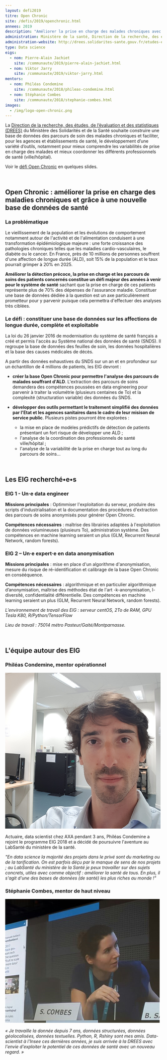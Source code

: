 ```yaml
---
layout: defi2019
titre: Open Chronic
site: /defis/2019/openchronic.html
annees: 2019
description: "Améliorer la prise en charge des malades chroniques avec une nouvelle base de données de santé"
administration: Ministère de la santé, Direction de la recherche, des études, de l’évaluation et des statistiques
administration-website: http://drees.solidarites-sante.gouv.fr/etudes-et-statistiques/la-drees/
type: Data science
eigs:
  - nom: Pierre-Alain Jachiet
    site: /communaute/2019/pierre-alain-jachiet.html
  - nom: Viktor Jarry
    site: /communaute/2019/viktor-jarry.html
mentors: 
  - nom: Philéas Condemine
    site: /communaute/2018/phileas-condemine.html
  - nom: Stéphanie Combes
    site: /communaute/2018/stephanie-combes.html
images: 
  - /img/logo-open-chronic.png
---
```


La [Direction de la recherche, des études, de l’évaluation et des
statistiques (DREES)](http://drees.solidarites-sante.gouv.fr/etudes-et-statistiques/la-drees/) 
du Ministère des Solidarités et de la Santé 
souhaite construire une base de données des parcours de soin des 
malades chroniques et faciliter, pour les agences et établissements
de santé, le développement d’une variété d’outils, notamment pour 
mieux comprendre les variabilités de prise en charge des malades et 
mieux coordonner les différents professionnels de santé (ville/hôpital).

Voir le [défi Open Chronic](https://speakerdeck.com/eig2018/pitch-open-chronic-defi-eig3) en quelques slides.

<br/>

## Open Chronic : améliorer la prise en charge des maladies chroniques et grâce à une nouvelle base de données de santé

### La problématique

Le vieillissement de la population et les évolutions de comportement notamment autour de l'activité et de l'alimentation conduisent à une transformation épidémiologique majeure : une forte croissance des pathologies chroniques telles que les maladies cardio-vasculaires, le diabète ou le cancer. 
En France, près de 10 millions de personnes souffrent d'une affection de longue durée (ALD), soit 15% de la population et le taux pourrait grimper à 20% en 2025. 

 **Améliorer la détection précoce, la prise en charge et les parcours de soins des patients concernés constitue un défi majeur des années à venir pour le système de santé** sachant que la prise en charge de ces patients représente plus de 70% des dépenses de l'assurance maladie. Constituer une base de données dédiée à la question est un axe particulièrement prometteur pour y parvenir puisque cela permettra d'effectuer des analyses très ciblées.

### Le défi : constituer une base de données sur les affections de longue durée, complète et exploitable

La loi du 26 janvier 2016 de modernisation du système de santé français a créé et permis l'accès au Système national des données de santé (SNDS). Il regroupe la base de données des feuilles de soin, les données hospitalières et la base des causes médicales de décès. 

A partir des données exhaustives du SNDS sur un an et en profondeur sur un échantillon de 4 millions de patients, les EIG devront :

* **créer la base Open Chronic pour permettre l'analyse des parcours de malades souffrant d'ALD**. L'extraction des parcours de soins demandera des compétences poussées en data engineering pour parvenir à traiter la volumétrie (plusieurs centaines de To) et la complexité (structuration variable) des données du SNDS. 

* **développer des outils permettant le traitement simplifié des données par l'Etat et les agences sanitaires dans le cadre de leur misison de service public**. Plusieurs pistes pourront être explorées :
   - la mise en place de modèles prédictifs de détection de patients présentant un fort risque de développer une ALD ;
   - l'analyse de la coordination des professionnels de santé ville/hôpital ;
   - l'analyse de la variabilité de la prise en charge tout au long du parcours de soins...

<br/>

## Les EIG recherché•e•s 

### EIG 1 - Un·e data engineer

**Missions principales** : Optimmiser l'exploitation du serveur, produire des scripts d'industrialisation et la documentation des procédures d'extraction des parcours de soins anonymisés pour générer Open Chronic.

**Compétences nécessaires** : maîtrise des librairies adaptées à l'exploitation de données volumineuses (plusieurs To), administration système. Des compétences en machine learning seraient un plus (GLM, Recurrent Neural Network, random forests).

### EIG 2 – Un·e expert·e en data anonymisation

**Missions principales** : mise en place d'un algorithme d'anonymisation, mesure du risque de ré-identification et calibrage de la base Open Chronic en consééquence.

**Compétences nécessaires** : algorithmique et en particulier algorithmique d’anonymisation, maîtrise des méthodes état de l'art -k-anonymisation, l-diversité, confidentialité différentielle.
Des compétences en machine learning seraient un plus (GLM, Recurrent Neural Network, random forests).

_L’environnement de travail des EIG : serveur centOS, 2To de RAM, GPU Tesla K80, R/Python/TensorFlow_

_Lieu de travail : 75014 métro Pasteur/Gaité/Montparnasse._

<br/>

## L'équipe autour des EIG

### Philéas Condemine, mentor opérationnel

![Philéas Condemine](/img/communaute/phileas-condemine.png)

Actuaire, data scientist chez AXA pendant 3 ans, Philéas Condemine a rejoint le programme EIG 2018 et a décidé de poursuivre l'aventure au LabSanté du ministère de la santé.

_"En data science la majorité des projets dans le privé sont du marketing ou de la tarification. On est parfois déçu par le manque de sens de nos projets ; au LabSanté du ministère de la Santé je peux travailler sur des sujets concrets, utiles avec comme objectif : améliorer la santé de tous. En plus, il s'agit d'une des bases de données (de santé) les plus riches au monde !"_ 

### Stéphanie Combes, mentor de haut niveau

![Stéphanie Combes](/img/communaute/photostephaniecombes.png)

_« Je travaille la donnée depuis 7 ans, données structurées, données
géolocalisées, données textuelles. Python, R, Rshiny sont mes amis.
Data-scientist à l'Insee ces dernières années, je suis arrivée à la
DREES avec l'envie d'exploiter le potentiel de ces données de santé
avec un nouveau regard. »_ 
